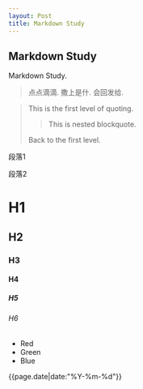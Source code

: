 ```yaml
---
layout: Post
title: Markdown Study
---
```


## Markdown Study

Markdown Study.

>点点滴滴.
撒上是什.
会回发给.

> This is the first level of quoting.
>
> > This is nested blockquote.
>
> Back to the first level.

段落1

段落2

# H1

## H2

### H3

#### H4

##### H5

###### H6

*   Red
*   Green
*   Blue

{{page.date|date:"%Y-%m-%d"}}
